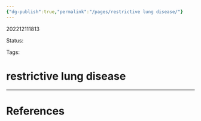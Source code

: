 ```yaml
---
{"dg-publish":true,"permalink":"/pages/restrictive lung disease/"}
---
```



202212111813

Status: 

Tags:

# restrictive lung disease








___
# References